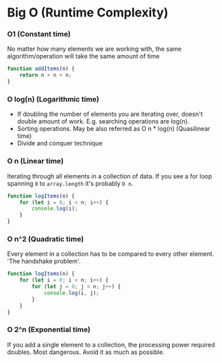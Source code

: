 # Big O (Runtime Complexity)

### O1 (Constant time)
No matter how many elements we are working with, the same algorithm/operation will take the same amount of time
```js
function addItems(n) {
    return n + n + n;
}
```

### O log(n) (Logarithmic time)
- If doubling the number of elements you are iterating over, doesn't double amount of work. E.g. searching operations
  are log(n).
- Sorting operations. May be also referred as O n * log(n) (Quasilinear time)
- Divide and conquer technique

### O n (Linear time)
Iterating through all elements in a collection of data. If you see a for loop spanning `0` to `array.length` it's 
probably `O n`.
```js
function logItems(n) {
    for (let i = 0; i < n; i++) {
        console.log(i);
    }
}
```

### O n^2 (Quadratic time)
Every element in a collection has to be compared to every other element. 'The handshake problem'.
```js
function logItems(n) {
    for (let i = 0; i < n; i++) {
        for (let j = 0; j < n; j++) {
            console.log(i, j);
        }
    }
}
```

### O 2^n (Exponential time)
If you add a single element to a collection, the processing power required doubles. Most dangerous. Avoid it as much 
as possible.

